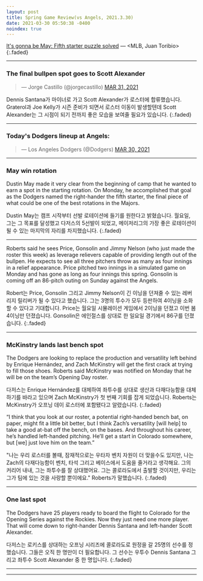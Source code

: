 ```yaml
---
layout: post
title: Spring Game Review(vs Angels, 2021.3.30)
date: 2021-03-30 05:50:38 -0400
noindex: true
---
```


[It's gonna be May: Fifth starter puzzle solved](https://www.mlb.com/dodgers/news/dustin-may-named-dodgers-fifth-starter) &mdash; <MLB, Juan Toribio>
{:.faded}

---

### The final bullpen spot goes to Scott Alexander

<script async src="//platform.twitter.com/widgets.js" charset="utf-8"></script>
<blockquote class="twitter-tweet" data-lang="en">
  &mdash; Jorge Castillo (@jorgecastillo)
  <a href="https://twitter.com/jorgecastillo/status/1376945467926355968">MAR 31, 2021</a>
</blockquote>

Dennis Santana가 마이너로 가고 Scott Alexander가 로스터에 합류했습니다. Graterol과 Joe Kelly가 시즌 준비가 되면서 로스터 이동이 발생할텐데 Scott Alexander는 그 시점이 되기 전까지 좋은 모습을 보여줄 필요가 있습니다.
{:.faded}

---

### Today's Dodgers lineup at Angels:

<script async src="//platform.twitter.com/widgets.js" charset="utf-8"></script>
<blockquote class="twitter-tweet" data-lang="en">
  &mdash; Los Angeles Dodgers (@Dodgers)
  <a href="https://twitter.com/Dodgers/status/1376667885506940932">MAR 30, 2021</a>
</blockquote>

---

### May win rotation
Dustin May made it very clear from the beginning of camp that he wanted to earn a spot in the starting rotation. On Monday, he accomplished that goal as the Dodgers named the right-hander the fifth starter, the final piece of what could be one of the best rotations in the Majors.

Dustin May는 캠프 시작부터 선발 로테이션에 들기를 원한다고 밝혔습니다. 월요일, 그는 그 목표를 달성했고 다저스의 5선발이 되었고, 메이저리그의 가장 좋은 로테이션이 될 수 있는 마지막의 자리를 차지했습니다.
{:.faded}

---

Roberts said he sees Price, Gonsolin and Jimmy Nelson (who just made the roster this week) as leverage relievers capable of providing length out of the bullpen. He expects to see all three pitchers throw as many as four innings in a relief appearance. Price pitched two innings in a simulated game on Monday and has gone as long as four innings this spring. Gonsolin is coming off an 86-pitch outing on Sunday against the Angels.

Robert는 Price, Gonsolin 그리고 Jimmy Nelson이 긴 이닝을 던져줄 수 있는 레버리지 릴리버가 될 수 있다고 했습니다. 그는 3명의 투수가 모두 등판하여 4이닝을 소화할 수 있다고 기대합니다. Price는 월요일 시뮬레이션 게임에서 2이닝을 던졌고 이번 봄 4이닝만 던졌습니다. Gonsolin은 에인절스를 상대로 한 일요일 경기에서 86구를 던졌습니다.
{:.faded}

---

### McKinstry lands last bench spot
The Dodgers are looking to replace the production and versatility left behind by Enrique Hernández, and Zach McKinstry will get the first crack at trying to fill those shoes. Roberts said McKinstry was notified on Monday that he will be on the team’s Opening Day roster.

다저스는 Enrique Hernández를 대체하여 좌투수를 상대로 생산과 다재다능함을 대체하기를 바라고 있으며 Zach McKinstry가 첫 번째 기회를 잡게 되었습니다. Roberts는 McKinstry가 오프닝 데이 로스터에 포함됐다고 알렸습니다.
{:.faded}

“I think that you look at our roster, a potential right-handed bench bat, on paper, might fit a little bit better, but I think Zach’s versatility [will help] to take a good at-bat off the bench, on the bases. And throughout his career, he’s handled left-handed pitching. He’ll get a start in Colorado somewhere, but [we] just love him on the team.”

"나는 우리 로스터를 볼때, 잠재적으로는 우타자 벤치 자원이 더 맞을수도 있지만, 나는 Zach의 다재다능함이 벤치, 타석 그리고 베이스에서 도움을 줄거라고 생각해요. 그의 커리어 내내, 그는 좌투수를 잘 상대했어요. 그는 콜로라도에서 출발할 것이지만, 우리는 그가 팀에 있는 것을 사랑할 뿐이에요." Roberts가 말했습니다.
{:.faded}

---

### One last spot
The Dodgers have 25 players ready to board the flight to Colorado for the Opening Series against the Rockies. Now they just need one more player. That will come down to right-hander Dennis Santana and left-hander Scott Alexander.

다저스는 로키스를 상대하는 오프닝 시리즈에 콜로라도로 원정을 갈 25명의 선수를 정했습니다. 그들은 오직 한 명만이 더 필요합니다. 그 선수는 우투수 Dennis Santana 그리고 좌투수 Scott Alexander 중 한 명입니다.
{:.faded}

---


---
